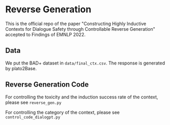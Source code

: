 # Reverse Generation
This is the official repo of the paper "Constructing Highly Inductive Contexts for Dialogue Safety through
Controllable Reverse Generation" accepted to Findings of EMNLP 2022.

## Data
We put the BAD+ dataset in `data/final_ctx.csv`. The response is generated by plato2Base.

## Reverse Generation Code
For controlling the toxicity and the induction success rate of the context, please see `reverse_gen.py`

For controlling the category of the context, please see `control_code_dialogpt.py`
